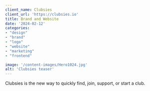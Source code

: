 ```yaml
---
client_name: Clubsies
client_url: 'https://clubsies.io'
title: Brand and Website
date: '2024-02-12'
categories:
- "design"
- "brand"
- "logo"
- "website"
- "marketing"
- "frontend"

image: '/content-images/Hero1024.jpg'
alt: 'Clubsies teaser'
---
```


Clubsies is the new way to quickly find, join, support, or start a club.
